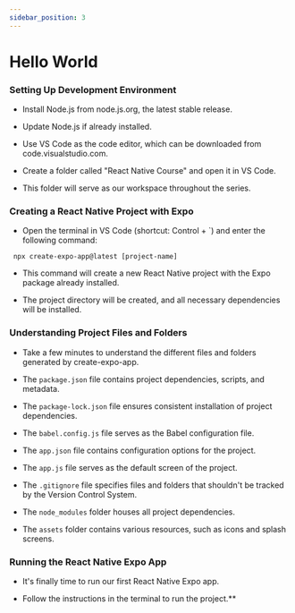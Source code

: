 ```yaml
---
sidebar_position: 3
---
```


# Hello World

### Setting Up Development Environment

- Install Node.js from node.js.org, the latest stable release.

- Update Node.js if already installed.

- Use VS Code as the code editor, which can be downloaded from code.visualstudio.com.

- Create a folder called "React Native Course" and open it in VS Code.

- This folder will serve as our workspace throughout the series.

### Creating a React Native Project with Expo

- Open the terminal in VS Code (shortcut: Control + `) and enter the following command:

```
 npx create-expo-app@latest [project-name]
```

- This command will create a new React Native project with the Expo package already installed.

- The project directory will be created, and all necessary dependencies will be installed.

### Understanding Project Files and Folders

- Take a few minutes to understand the different files and folders generated by create-expo-app.

- The `package.json` file contains project dependencies, scripts, and metadata.

- The `package-lock.json` file ensures consistent installation of project dependencies.

- The `babel.config.js` file serves as the Babel configuration file.

- The `app.json` file contains configuration options for the project.

- The `app.js` file serves as the default screen of the project.

- The `.gitignore` file specifies files and folders that shouldn't be tracked by the Version Control System.

- The `node_modules` folder houses all project dependencies.

- The `assets` folder contains various resources, such as icons and splash screens.

### Running the React Native Expo App

- It's finally time to run our first React Native Expo app.

- Follow the instructions in the terminal to run the project.\*\*
